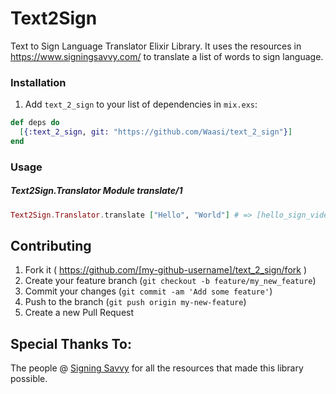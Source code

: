 # Text2Sign

Text to Sign Language Translator Elixir Library. It uses the resources in
https://www.signingsavvy.com/ to translate a list of words to sign language.

### Installation

  1. Add `text_2_sign` to your list of dependencies in `mix.exs`:

```elixir
def deps do
  [{:text_2_sign, git: "https://github.com/Waasi/text_2_sign"}]
end
```

### Usage

##### Text2Sign.Translator Module translate/1

```elixir
Text2Sign.Translator.translate ["Hello", "World"] # => [hello_sign_video_url, world_sign_video_url]
```
## Contributing

1. Fork it ( https://github.com/[my-github-username]/text_2_sign/fork )
2. Create your feature branch (`git checkout -b feature/my_new_feature`)
3. Commit your changes (`git commit -am 'Add some feature'`)
4. Push to the branch (`git push origin my-new-feature`)
5. Create a new Pull Request

## Special Thanks To:

The people @ [Signing Savvy](https://www.signingsavvy.com/) for all
the resources that made this library possible.

